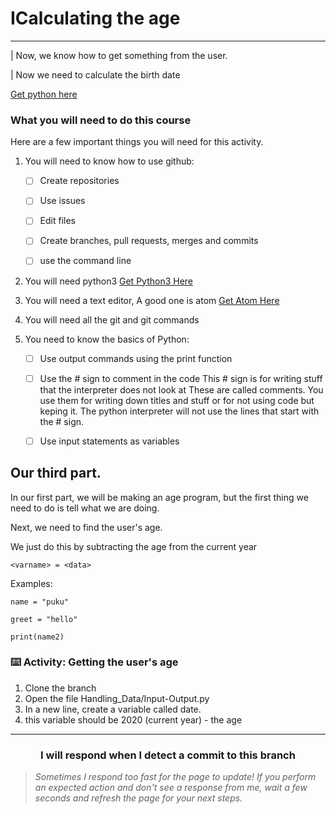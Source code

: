 # ICalculating the age

---

| Now, we know how to get something from the user.

| Now we need to calculate the birth date


[Get python here](https://python.org)

### What you will need to do this course

Here are a few important things you will need for this activity.

1. You will need to know how to use github:

    - [ ] Create repositories
  
    - [ ] Use issues
  
    - [ ] Edit files
  
    - [ ] Create branches, pull requests, merges and commits
  
    - [ ] use the command line

2. You will need python3 [Get Python3 Here](https://python.org)

3. You will need a text editor, A good one is atom [Get Atom Here](https://www.atom.io)

3. You will need all the git and git commands

4. You need to know the basics of Python:
   - [ ] Use output commands using the print function
   - [ ] Use the # sign to comment in the code
         This # sign is for writing stuff that the interpreter does not look at
         These are called comments. You use them for writing down titles and stuff or for not using code but keping it.
         The python interpreter will not use the lines that start with the # sign.
   - [ ] Use input statements as variables


## Our third part.

In our first part, we will be making an age program, but the first thing we need to do is tell what we are doing.

Next, we need to find the user's age.

We just do this by subtracting the age from the current year


`<varname> = <data>`

Examples:

 `name = "puku"`
 
 `greet = "hello"`
 
 `print(name2)`


### :keyboard: Activity: Getting the user's age

1. Clone the branch
2. Open the file Handling_Data/Input-Output.py
3. In a new line, create a variable called date.
4. this variable should be 2020 (current year) - the age

<hr>
<h3 align="center">I will respond when I detect a commit to this branch</h3>

> _Sometimes I respond too fast for the page to update! If you perform an expected action and don't see a response from me, wait a few seconds and refresh the page for your next steps._
